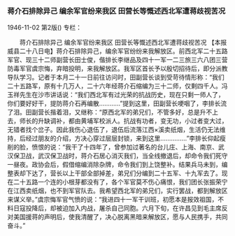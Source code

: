 ### 蒋介石排除异己  编余军官纷来我区  田营长等慨述西北军遭蒋歧视苦况

1946-11-02
第2版()
专栏：

　　蒋介石排除异己
    编余军官纷来我区
    田营长等慨述西北军遭蒋歧视苦况
    【本报威县二十八日电】蒋介石排除异己，编余军官纷纷来我解放区。前西北军二十五路军官、现三十二师副营长田士俊，偕排长李继品及四十一军一二三旅三六八团三营防毒军官虞宗悔，弃暗投明，来我解放区。我军区首长予以殷切招待后，即分派教导队学习。记者于本月二十一日前往访问时，田副营长谈到受苛待情形称：“我们二十五路军，原有十几万人，二十六年经蒋介石缩编为三十二师，仅剩四千人。冯玉祥先生在沙市讲话说：“我们西北军有过光荣的抗战历史，现在只剩一师人了，你们要好好干，提防蒋介石再编散…………”提到这里，田副营长哽咽了，李排长流了泪。田副营长揩着泪，又继称：“原西北军的弟兄们，不管多好，总是升不上去，师长的升缺调补，都由黄埔军校派人。抗战有功者，变无功，小过者变大过，无错者找个岔子。因此我伤心退伍了，退伍后流落江西×溪卖纸烟，生活仍无法维持，后经过朋友的介绍，方决心穿过层层封锁，来到这里……………”李排长仰起瘦削的脸，愤恨的说：“我干了十四年了，曾参加过著名的台儿庄、上海、南京、武汉保卫战，武汉保卫战时，蒋介石居心消灭我们，当全线撤退后，却命令我们死守一昼夜。政协会后，假借缩编消除杂牌，命令我们到上饶整补。结果兵马未到，编整表却下达了，营长以上干部全部掉差，弟兄们分编到二十五军、十九军去了。现在二十五路一个连的小根芽都没有了，各个军官莫不伤心痛恨，我们团长张振荣宁在江西卖纸烟，也不到军官队去。我希望西北军的弟兄们，实行罢战，都到解放区来谋义举。”虞宗悔军官气愤的说：“我进四十一军干训班，初愿本是报效祖国，不料日寇投降后，却被迫加入内战，屠杀自己同胞。六月下旬，在许昌见到毛主席反对美国援蒋的声明后，使我清醒了，决心脱离黑暗来解放区，愿与人民携手，共同奋斗。”

